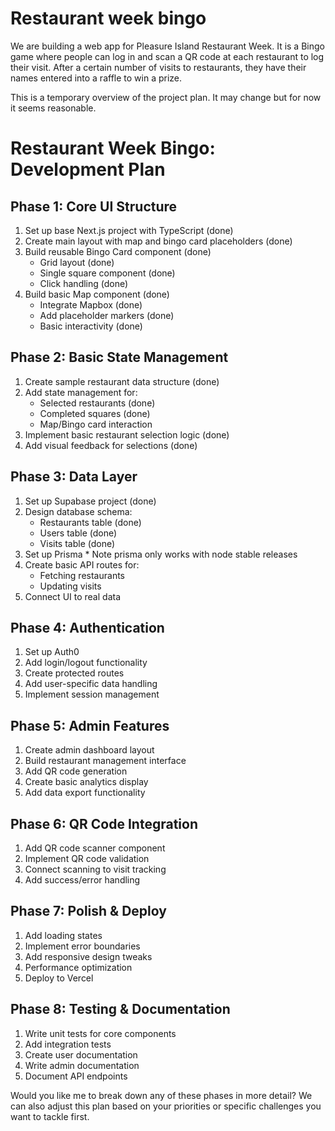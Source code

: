 # Restaurant week bingo

We are building a web app for Pleasure Island Restaurant Week. It is a Bingo game where
people can log in and scan a QR code at each restaurant to log their visit. After a
certain number of visits to restaurants, they have their names entered into a raffle to
win a prize.

This is a temporary overview of the project plan. It may change but for now it seems
reasonable.

# Restaurant Week Bingo: Development Plan

## Phase 1: Core UI Structure

1. Set up base Next.js project with TypeScript (done)
2. Create main layout with map and bingo card placeholders (done)
3. Build reusable Bingo Card component (done)
    - Grid layout (done)
    - Single square component (done)
    - Click handling (done)
4. Build basic Map component (done)
    - Integrate Mapbox (done)
    - Add placeholder markers (done)
    - Basic interactivity (done)

## Phase 2: Basic State Management

1. Create sample restaurant data structure (done)
2. Add state management for:
    - Selected restaurants (done)
    - Completed squares (done)
    - Map/Bingo card interaction
3. Implement basic restaurant selection logic (done)
4. Add visual feedback for selections (done)

## Phase 3: Data Layer

1. Set up Supabase project (done)
2. Design database schema:
    - Restaurants table (done)
    - Users table (done)
    - Visits table (done)
3. Set up Prisma * Note prisma only works with node stable releases
4. Create basic API routes for:
    - Fetching restaurants
    - Updating visits
5. Connect UI to real data

## Phase 4: Authentication

1. Set up Auth0
2. Add login/logout functionality
3. Create protected routes
4. Add user-specific data handling
5. Implement session management

## Phase 5: Admin Features

1. Create admin dashboard layout
2. Build restaurant management interface
3. Add QR code generation
4. Create basic analytics display
5. Add data export functionality

## Phase 6: QR Code Integration

1. Add QR code scanner component
2. Implement QR code validation
3. Connect scanning to visit tracking
4. Add success/error handling

## Phase 7: Polish & Deploy

1. Add loading states
2. Implement error boundaries
3. Add responsive design tweaks
4. Performance optimization
5. Deploy to Vercel

## Phase 8: Testing & Documentation

1. Write unit tests for core components
2. Add integration tests
3. Create user documentation
4. Write admin documentation
5. Document API endpoints

Would you like me to break down any of these phases in more detail? We can also adjust
this plan based on your priorities or specific challenges you want to tackle first.
